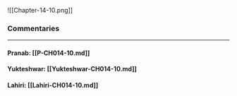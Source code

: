 ![[Chapter-14-10.png]]

### Commentaries

---

#### Pranab: [[P-CH014-10.md]]

#### Yukteshwar: [[Yukteshwar-CH014-10.md]]

#### Lahiri: [[Lahiri-CH014-10.md]]
